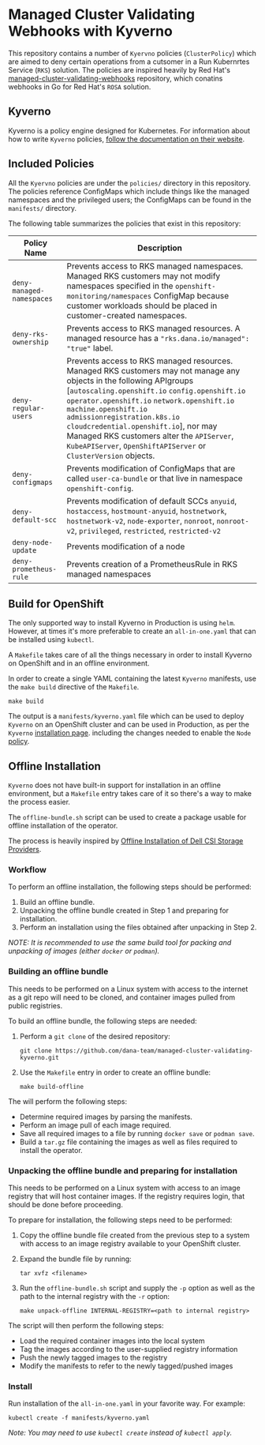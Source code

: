 # Managed Cluster Validating Webhooks with Kyverno
This repository contains a number of `Kyervno` policies (`ClusterPolicy`) which are aimed to deny certain operations from a cutsomer in a Run Kubernrtes Service (`RKS`) solution. The policies are inspired heavily by  Red Hat's [managed-cluster-validating-webhooks](https://github.com/openshift/managed-cluster-validating-webhooks) repository, which conatins webhooks in Go for Red Hat's `ROSA` solution.

## Kyverno
Kyverno is a policy engine designed for Kubernetes. For information about how to write `Kyverno` policies, [follow the documentation on their website](https://kyverno.io/docs/).

## Included Policies
All the `Kyervno` policies are under the `policies/` directory in this repository. The policies reference ConfigMaps which include things like the managed namespaces and the privileged users; the ConfigMaps can be found in the `manifests/` directory.

The following table summarizes the policies that exist in this repository:

| Policy Name 	| Description 	|
|---	|---	|
| `deny-managed-namespaces` 	| Prevents access to RKS managed namespaces. Managed RKS customers may not modify namespaces specified in the `openshift-monitoring/namespaces` ConfigMap because customer workloads should be placed in customer-created namespaces. 	|
| `deny-rks-ownership` 	| Prevents access to RKS managed resources. A managed resource has a `"rks.dana.io/managed": "true"` label. 	|
| `deny-regular-users` 	| Prevents access to RKS managed resources. Managed RKS customers may not manage any objects in the following APIgroups [`autoscaling.openshift.io` `config.openshift.io` `operator.openshift.io` `network.openshift.io` `machine.openshift.io` `admissionregistration.k8s.io` `cloudcredential.openshift.io`], nor may Managed RKS customers alter the `APIServer`, `KubeAPIServer`, `OpenShiftAPIServer` or `ClusterVersion` objects. 	|
| `deny-configmaps` 	| Prevents modification of ConfigMaps that are called `user-ca-bundle` or that live in namespace `openshift-config`. 	|
| `deny-default-scc` 	| Prevents modification of default SCCs `anyuid`, `hostaccess`, `hostmount-anyuid`, `hostnetwork`, `hostnetwork-v2`, `node-exporter`, `nonroot`, `nonroot-v2`, `privileged`, `restricted`, `restricted-v2` 	|
| `deny-node-update` 	| Prevents modification of a node 	|
| `deny-prometheus-rule` 	| Prevents creation of a PrometheusRule in RKS managed namespaces 	|

## Build for OpenShift
The only supported way to install Kyverno in Production is using `helm`. However, at times it's more preferable to create an `all-in-one.yaml` that can be installed using `kubectl`.

A `Makefile` takes care of all the things necessary in order to install Kyverno on OpenShift and in an offline environment.

In order to create a single YAML containing the latest `Kyverno` manifests, use the `make build` directive of the `Makefile`.

```
make build
```

The output is a `manifests/kyverno.yaml` file which can be used to deploy `Kyverno` on an OpenShift cluster and can be used in Production, as per the `Kyverno` [installation page](https://kyverno.io/docs/installation/). including the changes needed to enable the `Node` [policy](https://kyverno.io/policies/other/protect_node_taints/protect-node-taints/).

## Offline Installation
`Kyverno` does not have built-in support for installation in an offline environment, but a `Makefile` entry takes care of it so there's a way to make the process easier.

The `offline-bundle.sh` script can be used to create a package usable for offline installation of the operator. 

The process is heavily inspired by [Offline Installation of Dell CSI Storage Providers](https://github.com/dell/dell-csi-operator/blob/main/scripts/csi-offline-bundle.md).

### Workflow
To perform an offline installation, the following steps should be performed:
1. Build an offline bundle.
2. Unpacking the offline bundle created in Step 1 and preparing for installation.
3. Perform an installation using the files obtained after unpacking in Step 2.

*NOTE: It is recommended to use the same build tool for packing and unpacking of images (either `docker` or `podman`).*

### Building an offline bundle
This needs to be performed on a Linux system with access to the internet as a git repo will need to be cloned, and container images pulled from public registries.

To build an offline bundle, the following steps are needed:

1. Perform a `git clone` of the desired repository:
    ```
    git clone https://github.com/dana-team/managed-cluster-validating-kyverno.git
    ```

2. Use the `Makefile` entry in order to create an offline bundle:
    ```
    make build-offline
    ```

The will perform the following steps:

- Determine required images by parsing the manifests.
- Perform an image pull of each image required.
- Save all required images to a file by running `docker save` or `podman save`.
- Build a `tar.gz` file containing the images as well as files required to install the operator.


### Unpacking the offline bundle and preparing for installation
This needs to be performed on a Linux system with access to an image registry that will host container images. If the registry requires login, that should be done before proceeding.

To prepare for installation, the following steps need to be performed:

1. Copy the offline bundle file created from the previous step to a system with access to an image registry available to your OpenShift cluster.

2. Expand the bundle file by running: 
    ```
    tar xvfz <filename>
    ```

3. Run the `offline-bundle.sh` script and supply the `-p` option as well as the path to the internal registry with the `-r` option:
    ```
    make unpack-offline INTERNAL-REGISTRY=<path to internal registry>
    ```

The script will then perform the following steps:

- Load the required container images into the local system
- Tag the images according to the user-supplied registry information
- Push the newly tagged images to the registry
- Modify the manifests to refer to the newly tagged/pushed images

### Install
Run installation of the `all-in-one.yaml` in your favorite way. For example:

```
kubectl create -f manifests/kyverno.yaml
```

*Note: You may need to use `kubectl create` instead of `kubectl apply`.*
